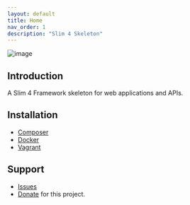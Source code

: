 ```yaml
---
layout: default
title: Home
nav_order: 1
description: "Slim 4 Skeleton"
---
```


![image](https://user-images.githubusercontent.com/781074/67564463-4a102980-f723-11e9-9202-5e1d1641d06c.png)


## Introduction

A Slim 4 Framework skeleton for web applications and APIs.

## Installation

* [Composer](installation.md#installation-via-composer)
* [Docker](installation.md#installation-via-docker)
* [Vagrant](installation.md#installation-via-vagrant)

## Support

* [Issues](https://github.com/odan/slim4-skeleton/issues)
* [Donate](https://odan.github.io/donate.html) for this project.
